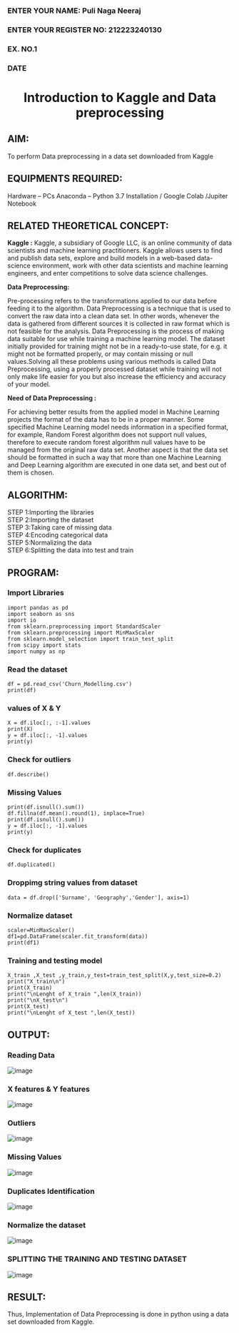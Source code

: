 <H3>ENTER YOUR NAME: Puli Naga Neeraj</H3>
<H3>ENTER YOUR REGISTER NO: 212223240130</H3>
<H3>EX. NO.1</H3>
<H3>DATE</H3>
<H1 ALIGN =CENTER> Introduction to Kaggle and Data preprocessing</H1>

## AIM:

To perform Data preprocessing in a data set downloaded from Kaggle

## EQUIPMENTS REQUIRED:
Hardware – PCs
Anaconda – Python 3.7 Installation / Google Colab /Jupiter Notebook

## RELATED THEORETICAL CONCEPT:

**Kaggle :**
Kaggle, a subsidiary of Google LLC, is an online community of data scientists and machine learning practitioners. Kaggle allows users to find and publish data sets, explore and build models in a web-based data-science environment, work with other data scientists and machine learning engineers, and enter competitions to solve data science challenges.

**Data Preprocessing:**

Pre-processing refers to the transformations applied to our data before feeding it to the algorithm. Data Preprocessing is a technique that is used to convert the raw data into a clean data set. In other words, whenever the data is gathered from different sources it is collected in raw format which is not feasible for the analysis.
Data Preprocessing is the process of making data suitable for use while training a machine learning model. The dataset initially provided for training might not be in a ready-to-use state, for e.g. it might not be formatted properly, or may contain missing or null values.Solving all these problems using various methods is called Data Preprocessing, using a properly processed dataset while training will not only make life easier for you but also increase the efficiency and accuracy of your model.

**Need of Data Preprocessing :**

For achieving better results from the applied model in Machine Learning projects the format of the data has to be in a proper manner. Some specified Machine Learning model needs information in a specified format, for example, Random Forest algorithm does not support null values, therefore to execute random forest algorithm null values have to be managed from the original raw data set.
Another aspect is that the data set should be formatted in such a way that more than one Machine Learning and Deep Learning algorithm are executed in one data set, and best out of them is chosen.


## ALGORITHM:
STEP 1:Importing the libraries<BR>
STEP 2:Importing the dataset<BR>
STEP 3:Taking care of missing data<BR>
STEP 4:Encoding categorical data<BR>
STEP 5:Normalizing the data<BR>
STEP 6:Splitting the data into test and train<BR>

##  PROGRAM:

### Import Libraries
```
import pandas as pd
import seaborn as sns
import io
from sklearn.preprocessing import StandardScaler
from sklearn.preprocessing import MinMaxScaler
from sklearn.model_selection import train_test_split
from scipy import stats
import numpy as np
```
### Read the dataset
```
df = pd.read_csv('Churn_Modelling.csv')
print(df)
```
### values of X & Y
```
X = df.iloc[:, :-1].values
print(X)
y = df.iloc[:, -1].values
print(y)
```
### Check for outliers
```
df.describe()
```
### Missing Values
```
print(df.isnull().sum())
df.fillna(df.mean().round(1), inplace=True)
print(df.isnull().sum())
y = df.iloc[:, -1].values
print(y)
```
### Check for duplicates
```
df.duplicated()
```
### Droppimg string values from dataset
```
data = df.drop(['Surname', 'Geography','Gender'], axis=1)
```
### Normalize dataset
```
scaler=MinMaxScaler()
df1=pd.DataFrame(scaler.fit_transform(data))
print(df1)
```
### Training and testing model
```
X_train ,X_test ,y_train,y_test=train_test_split(X,y,test_size=0.2)
print("X_train\n")
print(X_train)
print("\nLenght of X_train ",len(X_train))
print("\nX_test\n")
print(X_test)
print("\nLenght of X_test ",len(X_test))
```
### 
## OUTPUT:
### Reading Data
![image](https://github.com/user-attachments/assets/a1fdd870-6289-4ae7-ab5e-635c03d38654)

### X features & Y features
![image](https://github.com/user-attachments/assets/9ebc6f12-79b7-4a45-90ac-2e65b0fc8db9)

### Outliers
![image](https://github.com/user-attachments/assets/671743b4-b87c-43e8-b4b2-f6ff6d586d0d)

### Missing Values
![image](https://github.com/user-attachments/assets/95c55d7c-c627-433c-9216-1daf8f64ceff)

### Duplicates Identification
![image](https://github.com/user-attachments/assets/44967d22-8ae5-4a11-9801-30a59341ffb1)

### Normalize the dataset
![image](https://github.com/user-attachments/assets/7bb8cb39-05b7-46c9-ac96-e88b2b8d30cc)

### SPLITTING THE TRAINING AND TESTING DATASET
![image](https://github.com/user-attachments/assets/b6f67a61-2822-41dd-8634-c67c3ab31401)


## RESULT:
Thus, Implementation of Data Preprocessing is done in python  using a data set downloaded from Kaggle.


